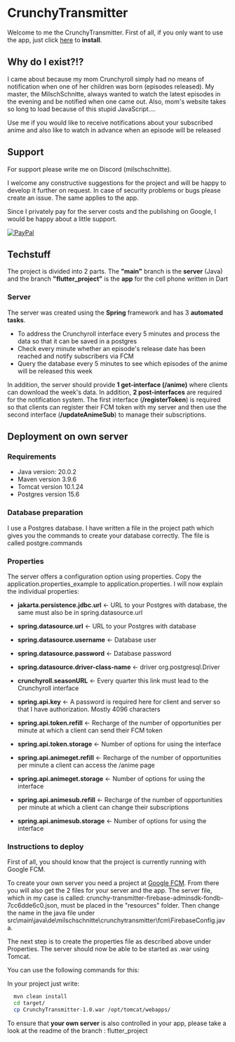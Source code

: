 
# CrunchyTransmitter 
Welcome to me the CrunchyTransmitter.
First of all, if you only want to use the app, just click [here](https://play.google.com/store/apps/details?id=de.milschschnitte.crunchytransmitter) to **install**. 

## Why do I exist?!?
I came about because my mom Crunchyroll simply had no means of notification when one of her children was born (episodes released). My master, the MilschSchnitte, always wanted to watch the latest episodes in the evening and be notified when one came out. Also, mom's website takes so long to load because of this stupid JavaScript.... 

Use me if you would like to receive notifications about your subscribed anime and also like to watch in advance when an episode will be released



## Support

For support please write me on Discord (milschschnitte).

I welcome any constructive suggestions for the project and will be happy to develop it further on request. In case of security problems or bugs please create an issue. The same applies to the app.

Since I privately pay for the server costs and the publishing on Google, I would be happy about a little support.

[![PayPal](https://upload.wikimedia.org/wikipedia/commons/thumb/b/b5/PayPal.svg/2560px-PayPal.svg.png)](https://www.paypal.com/paypalme/JoshuaSchlesiger?country.x=DE&locale.x=de_DE)



## Techstuff

The project is divided into 2 parts. The **"main"** branch is the **server** (Java) and the branch **"flutter_project"** is the **app** for the cell phone written in Dart

### Server

The server was created using the **Spring** framework and has 3 **automated tasks**.
* To address the Crunchyroll interface every 5 minutes and process the data so that it can be saved in a postgres
* Check every minute whether an episode's release date has been reached and notify subscribers via FCM
* Query the database every 5 minutes to see which episodes of the anime will be released this week

In addition, the server should provide **1 get-interface (/anime)** where clients can download the week's data.
In addition, **2 post-interfaces** are required for the notification system. The first interface (**/registerToken**) is required so that clients can register their FCM token with my server and then use the second interface (**/updateAnimeSub**) to manage their subscriptions. 


## Deployment on own server

### Requirements
* Java version: 20.0.2
* Maven version 3.9.6
* Tomcat version 10.1.24
* Postgres version 15.6

### Database preparation 

I use a Postgres database. I have written a file in the project path which gives you the commands to create your database correctly. The file is called postgre.commands

### Properties

The server offers a configuration option using properties. Copy the application.properties_example to application.properties. I will now explain the individual properties:

* **jakarta.persistence.jdbc.url** <- URL to your Postgres with database, the same must also be in spring.datasource.url
    
* **spring.datasource.url** <- URL to your Postgres with database
* **spring.datasource.username** <- Database user
* **spring.datasource.password** <- Database password
* **spring.datasource.driver-class-name** <- driver org.postgresql.Driver

* **crunchyroll.seasonURL** <- Every quarter this link must lead to the Crunchyroll interface
* **spring.api.key** <- A password is required here for client and server so that I have authorization. Mostly 4096 characters

* **spring.api.token.refill** <- Recharge of the number of opportunities per minute at which a client can send their FCM token
* **spring.api.token.storage** <- Number of options for using the interface

* **spring.api.animeget.refill** <- Recharge of the number of opportunities per minute a client can access the /anime page
* **spring.api.animeget.storage** <- Number of options for using the interface

* **spring.api.animesub.refill** <- Recharge of the number of opportunities per minute at which a client can change their subscriptions
* **spring.api.animesub.storage** <- Number of options for using the interface

### Instructions to deploy

First of all, you should know that the project is currently running with Google FCM. 

To create your own server you need a project at [Google FCM](https://firebase.google.com/). From there you will also get the 2 files for your server and the app. The server file, which in my case is called: crunchy-transmitter-firebase-adminsdk-fondb-7cc6dde6c0.json, must be placed in the "resources" folder. Then change the name in the java file under src\main\java\de\milschschnitte\crunchytransmitter\fcm\FirebaseConfig.java.

The next step is to create the properties file as described above under Properties. The server should now be able to be started as .war using Tomcat.

You can use the following commands for this:

In your project just write:

```bash
  mvn clean install
  cd target/
  cp CrunchyTransmitter-1.0.war /opt/tomcat/webapps/
```

To ensure that **your own server** is also controlled in your app, please take a look at the readme of the branch : flutter_project


